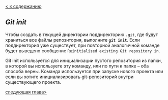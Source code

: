 [< к содержанию](readme.md)

## *Git init*

Чтобы создать в текущей директории поддиректорию `.git`, где будут храниться все файлы репозитория, выполните **`git init`**. Если поддиректория уже существует, при повторной аналогичной команде будет выведено сообщение `Reinitialized existing Git repository in`.

Git init используется для инициализации пустого репозитория из папки, в которой вы используете эту команду, или по пути к папке – оба способа верны.
Команда используется при запуске нового проекта или если вы хотите инициализировать git-репозиторий внутри существующего проекта.

[следующая глава>](add.md)